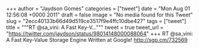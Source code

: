 
+++
author = "Jaydson Gomes"
categories = ["tweet"]
date = "Mon Aug 01 12:56:08 +0000 2011"
draft = false
image = "No media found for this Tweet"
slug = "2ecc40133b66d49d519ce3517f9e4ffc10dbe427"
tags = ["tweet"]
title = """RT @sa_vini: A Fast Key-V..."""
tweet = true
tweet_url = "https://twitter.com/jaydson/status/98014148000088064"
+++
RT @sa_vini: A Fast Key-Value Storage Engine Written at Google! http://sgp.cm/732569
